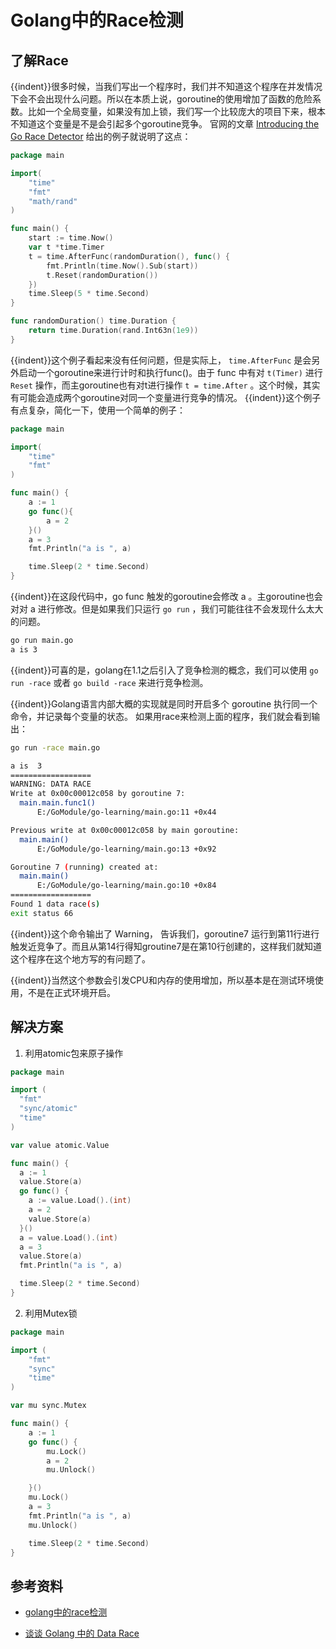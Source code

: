 # Golang中的Race检测

<!--more-->

## 了解Race

{{indent}}很多时候，当我们写出一个程序时，我们并不知道这个程序在并发情况下会不会出现什么问题。所以在本质上说，goroutine的使用增加了函数的危险系数。比如一个全局变量，如果没有加上锁，我们写一个比较庞大的项目下来，根本不知道这个变量是不是会引起多个goroutine竞争。
官网的文章 [Introducing the Go Race Detector](http://blog.golang.org/race-detector) 给出的例子就说明了这点：

```go
package main

import(
    "time"
    "fmt"
    "math/rand"
)

func main() {
    start := time.Now()
    var t *time.Timer
    t = time.AfterFunc(randomDuration(), func() {
        fmt.Println(time.Now().Sub(start))
        t.Reset(randomDuration())
    })
    time.Sleep(5 * time.Second)
}

func randomDuration() time.Duration {
    return time.Duration(rand.Int63n(1e9))
}
```

{{indent}}这个例子看起来没有任何问题，但是实际上， `time.AfterFunc` 是会另外启动一个goroutine来进行计时和执行func()。由于 func 中有对  `t(Timer)` 进行 `Reset` 操作，而主goroutine也有对t进行操作 `t = time.After` 。这个时候，其实有可能会造成两个goroutine对同一个变量进行竞争的情况。
{{indent}}这个例子有点复杂，简化一下，使用一个简单的例子：

```go
package main

import(
    "time"
    "fmt"
)

func main() {
    a := 1
    go func(){
        a = 2
    }()
    a = 3
    fmt.Println("a is ", a)

    time.Sleep(2 * time.Second)
}
```

{{indent}}在这段代码中，go func 触发的goroutine会修改 a 。主goroutine也会对对 a 进行修改。但是如果我们只运行 `go run` ，我们可能往往不会发现什么太大的问题。

```bash
go run main.go
a is 3
```

{{indent}}可喜的是，golang在1.1之后引入了竞争检测的概念，我们可以使用 `go run -race` 或者 `go build -race` 来进行竞争检测。

{{indent}}Golang语言内部大概的实现就是同时开启多个 goroutine 执行同一个命令，并记录每个变量的状态。
如果用race来检测上面的程序，我们就会看到输出：

```bash
go run -race main.go

a is  3
==================
WARNING: DATA RACE
Write at 0x00c00012c058 by goroutine 7:
  main.main.func1()
      E:/GoModule/go-learning/main.go:11 +0x44

Previous write at 0x00c00012c058 by main goroutine:
  main.main()
      E:/GoModule/go-learning/main.go:13 +0x92

Goroutine 7 (running) created at:
  main.main()
      E:/GoModule/go-learning/main.go:10 +0x84
==================
Found 1 data race(s)
exit status 66
```

{{indent}}这个命令输出了 Warning， 告诉我们，goroutine7 运行到第11行进行触发近竞争了。而且从第14行得知groutine7是在第10行创建的，这样我们就知道这个程序在这个地方写的有问题了。

{{indent}}当然这个参数会引发CPU和内存的使用增加，所以基本是在测试环境使用，不是在正式环境开启。

## 解决方案

1. 利用atomic包来原子操作

```go
package main

import (
  "fmt"
  "sync/atomic"
  "time"
)

var value atomic.Value

func main() {
  a := 1
  value.Store(a)
  go func() {
    a := value.Load().(int)
    a = 2
    value.Store(a)
  }()
  a = value.Load().(int)
  a = 3
  value.Store(a)
  fmt.Println("a is ", a)

  time.Sleep(2 * time.Second)
}
```

2. 利用Mutex锁

```go
package main

import (
	"fmt"
	"sync"
	"time"
)

var mu sync.Mutex

func main() {
	a := 1
	go func() {
		mu.Lock()
		a = 2
		mu.Unlock()

	}()
	mu.Lock()
	a = 3
	fmt.Println("a is ", a)
	mu.Unlock()

	time.Sleep(2 * time.Second)
}
```


## 参考资料

* [golang中的race检测](https://www.cnblogs.com/yjf512/p/5144211.html)

* [谈谈 Golang 中的 Data Race](https://ms2008.github.io/2019/05/12/golang-data-race/)
